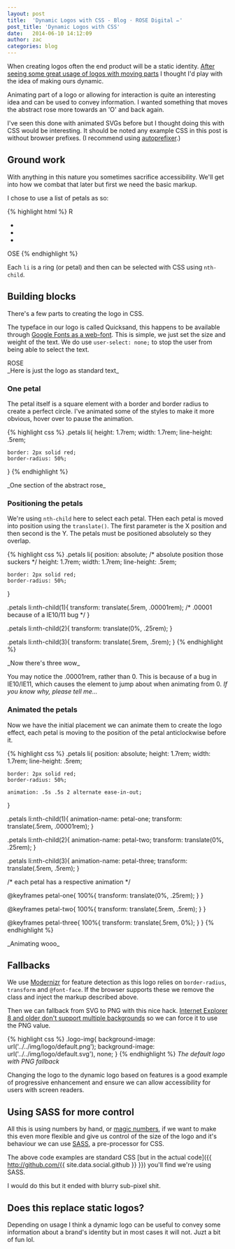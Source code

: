 ```yaml
---
layout: post
title:  'Dynamic Logos with CSS - Blog · ROSE Digital ✏'
post_title: 'Dynamic Logos with CSS'
date:   2014-06-10 14:12:09
author: zac
categories: blog
---
```


When creating logos often the end product will be a static identity. [After seeing some great usage of logos with moving parts](http://www.hexanine.com/zeroside/the-future-is-fluid-inside-dynamic-logos/) I thought I'd play with the idea of making ours dynamic.

Animating part of a logo or allowing for interaction is quite an interesting idea and can be used to convey information. I wanted something that moves the abstract rose more towards an 'O' and back again.

I've seen this done with animated SVGs before but I thought doing this with CSS would be interesting. It should be noted any example CSS in this post is without browser prefixes. (I recommend using [autoprefixer](https://github.com/ai/autoprefixer).)

## Ground work

With anything in this nature you sometimes sacrifice accessibility. We'll get into how we combat that later but first we need the basic markup.

I chose to use a list of petals as so:

{% highlight html %}
R
<ul class="petals">
	<li></li>
	<li></li>
	<li></li>
</ul>
OSE
{% endhighlight %}

Each `li` is a ring (or petal) and then can be selected with CSS using `nth-child`.

## Building blocks

There's a few parts to creating the logo in CSS.

The typeface in our logo is called Quicksand, this happens to be available through [Google Fonts as a web-font](http://www.google.com/fonts#UsePlace:use/Collection:Quicksand). This is simple, we just set the size and weight of the text. We do use `user-select: none;` to stop the user from being able to select the text.

<!-- We're using Jekyll and HTML doesn't render very well amongst Markdown hence the unusual classes -->
<div class="code-result">		<div class="example-logo">ROSE</div>		</div>
_Here is just the logo as standard text_

### One petal

The petal itself is a square element with a border and border radius to create a perfect circle. I've animated some of the styles to make it more obvious, hover over to pause the animation.

{% highlight css %}
.petals li{
	height: 1.7rem;
	width: 1.7rem;
	line-height: .5rem;

	border: 2px solid red;
	border-radius: 50%;
}
{% endhighlight %}

<!-- We're using Jekyll and HTML doesn't render very well amongst Markdown hence the unusual classes -->
<div class="code-result">		<div class="example-petal--1"></div>		</div>
_One section of the abstract rose_

### Positioning the petals

We're using `nth-child` here to select each petal. THen each petal is moved into position using the `translate()`. The first parameter is the X position and then second is the Y. The petals must be positioned absolutely so they overlap.

{% highlight css %}
.petals li{
	position: absolute; /* absolute position those suckers */
	height: 1.7rem;
	width: 1.7rem;
	line-height: .5rem;

	border: 2px solid red;
	border-radius: 50%;
}

.petals li:nth-child(1){
	transform: translate(.5rem, .00001rem); /* .00001 because of a IE10/11 bug */
}

.petals li:nth-child(2){
	transform: translate(0%, .25rem);
}

.petals li:nth-child(3){
	transform: translate(.5rem, .5rem);
}
{% endhighlight %}

<!-- We're using Jekyll and HTML doesn't render very well amongst Markdown hence the unusual classes -->
<div class="code-result">		<div class="example-petals">	<div class="example-petal--2-1"></div>	<div class="example-petal--2-2"></div>	<div class="example-petal--2-3"></div>	</div>		</div>
_Now there's three wow_

You may notice the .00001rem, rather than 0. This is because of a bug in IE10/IE11, which causes the element to jump about when animating from 0. _If you know why, please tell me..._

### Animated the petals

Now we have the initial placement we can animate them to create the logo effect, each petal is moving to the position of the petal anticlockwise before it.

{% highlight css %}
.petals li{
	position: absolute;
	height: 1.7rem;
	width: 1.7rem;
	line-height: .5rem;

	border: 2px solid red;
	border-radius: 50%;

	animation: .5s .5s 2 alternate ease-in-out;
}

.petals li:nth-child(1){
	animation-name: petal-one;
	transform: translate(.5rem, .00001rem);
}

.petals li:nth-child(2){
	animation-name: petal-two;
	transform: translate(0%, .25rem);
}

.petals li:nth-child(3){
	animation-name: petal-three;
	transform: translate(.5rem, .5rem);
}

/* each petal has a respective animation */

@keyframes petal-one{
	100%{ transform: translate(0%, .25rem); }
}

@keyframes petal-two{
	100%{ transform: translate(.5rem, .5rem); }
}

@keyframes petal-three{
	100%{ transform: translate(.5rem, 0%); }
}
{% endhighlight %}

<!-- We're using Jekyll and HTML doesn't render very well amongst Markdown hence the unusual classes -->
<div class="code-result">		<div class="example-petals">	<div class="example-petal--3-1"></div>	<div class="example-petal--3-2"></div>	<div class="example-petal--3-3"></div>	</div>		</div>
_Animating wooo_

## Fallbacks

We use [Modernizr](http://modernizr.com/) for feature detection as this logo relies on `border-radius`, `transform` and `@font-face`. If the browser supports these we remove the class and inject the markup described above.

Then we can fallback from SVG to PNG with this nice hack. [Internet Explorer 8 and older don't support multiple backgrounds](http://caniuse.com/#feat=multibackgrounds) so we can force it to use the PNG value.

{% highlight css %}
.logo-img{
	background-image: url('../../img/logo/default.png');
	background-image: url('../../img/logo/default.svg'), none;
}
{% endhighlight %}
_The default logo with PNG fallback_


Changing the logo to the dynamic logo based on features is a good example of progressive enhancement and ensure we can allow accessibility for users with screen readers.

## Using SASS for more control

All this is using numbers by hand, or [magic numbers](http://csswizardry.com/2012/11/code-smells-in-css/), if we want to make this even more flexible and give us control of the size of the logo and it's behaviour we can use [SASS](http://sass-lang.com/), a pre-processor for CSS.

The above code examples are standard CSS [but in the actual code]({{ http://github.com/{{ site.data.social.github }} }}) you'll find we're using SASS.

I would do this but it ended with blurry sub-pixel shit.

## Does this replace static logos?

Depending on usage I think a dynamic logo can be useful to convey some information about a brand's identity but in most cases it will not. Juzt a bit of fun lol. 